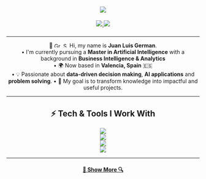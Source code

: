 <h1 align="center">
  <a href="https://git.io/typing-svg">
    <img src="https://readme-typing-svg.herokuapp.com/?lines=Hello,+There!+👋;I'm+Juan+Luis;Nice+to+meet+you;Thanks+for+the+visit!&center=true&size=30">
  </a>
</h1>

<h5 align="center">
  <a href="https://www.linkedin.com/in/juan-luis-german-saura-60020421b/" target="_blank">
    <img src="https://img.shields.io/badge/LinkedIn-0A66C2?style=for-the-badge&logo=linkedin&logoColor=white" />
  </a>
  <a href="mailto:yannisgermansaura@gmail.com" target="_blank">
    <img src="https://img.shields.io/badge/Email-D14836?style=for-the-badge&logo=gmail&logoColor=white" />
  </a>
</h5>

---

<p align="center">
  👋 <img src="https://raw.githubusercontent.com/hjnilsson/country-flags/master/png100px/gr.png" width="16" height="12" alt="Greece"> <img src="https://raw.githubusercontent.com/hjnilsson/country-flags/master/png100px/es.png" width="16" height="12" alt="Spain"> Hi, my name is <b>Juan Luis German</b>.<br>
   •  I'm currently pursuing a <b>Master in Artificial Intelligence</b> with a background in <b>Business Intelligence & Analytics</b><br>
   • 🌍 Now based in <b>Valencia, Spain</b> 🇪🇸 </b><br>
   • 💡 Passionate about <b>data-driven decision making</b>, <b>AI applications</b> and <b>problem solving</b>.  
   • 🚀 My goal is to transform knowledge into impactful and useful projects.  
</p>

---

<h2 align="center">⚡ Tech & Tools I Work With</h2>

<p align="center">
  <!-- Lenguajes -->
  <img src="https://skillicons.dev/icons?i=python,r" />
  <br>
  <!-- Data & AI -->
  <img src="https://skillicons.dev/icons?i=anaconda,tensorflow,pytorch" />
  <br>
  <!-- DataViz & BI -->
  <img src="https://skillicons.dev/icons?i=powerbi,excel" />
  <br>
  <!-- DevOps & Otros -->
  <img src="https://skillicons.dev/icons?i=git,github,docker,vscode" />
</p>


---

<h4 align="center">
  <a href="https://github.com/ygs1629?tab=repositories" title="Show Repositories">🔎 Show More 🔍</a>
</h4>
